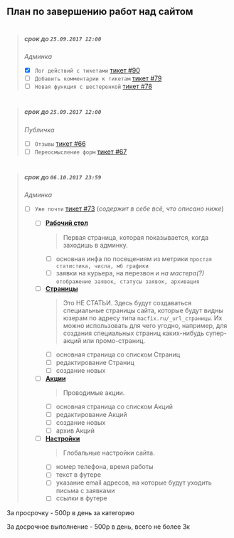 ## План по завершению работ над сайтом
#

> ##### срок до `25.09.2017 12:00`
> _Админка_
> - [x]  `Лог действий с тикетами` [тикет #90](https://macfix.ru/admin/bugtracker/ticket/90)
> - [ ]  `Добавить комментарии к тикетам` [тикет #79](https://macfix.ru/admin/bugtracker/ticket/79)
> - [ ]  `Новая функция с шестеренкой` [тикет #78](https://macfix.ru/admin/bugtracker/ticket/78)
#
> ##### срок до `25.09.2017 12:00`
> _Публичка_
> - [ ]  `Отзывы` [тикет #66](https://macfix.ru/admin/bugtracker/ticket/66)
> - [ ]  `Переосмысление форм` [тикет #67](https://macfix.ru/admin/bugtracker/ticket/67)
#
> ##### срок до `06.10.2017 23:59`
> _Админка_
> - [ ]  `Уже почти` [тикет #73](https://macfix.ru/admin/bugtracker/ticket/73) (_содержит в себе всё, что описано ниже_)
> 
>     - [ ] **[Рабочий стол](https://macfix.ru/admin)**
>         > Первая страница, которая показывается, когда заходишь в админку.
>         - [ ] основная инфа по посещениям из метрики `простая статистика, числа, мб графики`
>         - [ ] заявки на курьера, на перезвон и *на мастера(?)* `отображение заявок, статусы заявок, архивация`
> 
>     - [ ] **[Страницы](https://macfix.ru/admin/pages)**
>         > Это НЕ СТАТЬИ. Здесь будут создаваться специальные страницы сайта, которые будут видны юзерам по адресу типа `macfix.ru/_url_страницы`. Их можно использовать для чего угодно, например, для создания специальных страниц каких-нибудь супер-акций или промо-страниц.
>         - [ ] основная страница со списком Страниц
>         - [ ] редактирование Страниц
>         - [ ] создание новых
>         
>     - [ ] **[Акции](https://macfix.ru/admin/pages)**
>         > Проводимые акции.
>         - [ ] основная страница со списком Акций
>         - [ ] редактирование Акций
>         - [ ] создание новых
>         - [ ] архив Акций
>         
>     - [ ] **[Настройки](https://macfix.ru/admin/config)**
>         > Глобальные настройки сайта.
>         - [ ] номер телефона, время работы
>         - [ ] текст в футере
>         - [ ] указание email адресов, на которые будут уходить письма с заявками
>         - [ ] ссылки в футере

За просрочку - 500р в день за категорию

За досрочное выполнение - 500р в день, всего не более 3к
